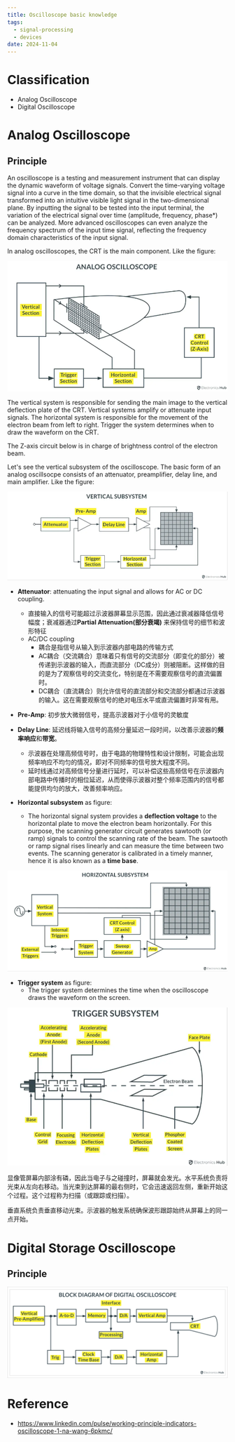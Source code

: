 ```yaml
---
title: Oscilloscope basic knowledge
tags:
  - signal-processing
  - devices
date: 2024-11-04
---
```

# Classification

* Analog Oscilloscope
* Digital Oscilloscope

# Analog Oscilloscope

## Principle

An oscilloscope is a testing and measurement instrument that can display the dynamic waveform of voltage signals. Convert the time-varying voltage signal into a curve in the time domain, so that the invisible electrical signal transformed into an intuitive visible light signal in the two-dimensional plane. By inputting the signal to be tested into the input terminal, the variation of the electrical signal over time (amplitude, frequency, phase*) can be analyzed. More advanced oscilloscopes can even analyze the frequency spectrum of the input time signal, reflecting the frequency domain characteristics of the input signal.

In analog oscilloscopes, the CRT is the main component. Like the figure:

![](signal_processing/device_and_components/oscilloscope/attachments/Pasted%20image%2020240412115407.png)

The vertical system is responsible for sending the main image to the vertical deflection plate of the CRT. Vertical systems amplify or attenuate input signals. The horizontal system is responsible for the movement of the electron beam from left to right. Trigger the system determines when to draw the waveform on the CRT.

The Z-axis circuit below is in charge of brightness control of the electron beam.

Let's see the vertical subsystem of the oscilloscope. The basic form of an analog oscillsocpe consists of an attenuator, preamplifier, delay line, and main amplifier. Like the figure:

![](signal_processing/device_and_components/oscilloscope/attachments/Pasted%20image%2020240412115836.png)

* **Attenuator**: attenuating the input signal and allows for AC or DC coupling.
	* 直接输入的信号可能超过示波器屏幕显示范围，因此通过衰减器降低信号幅度；衰减器通过**Partial Attenuation(部分衰竭)** 来保持信号的细节和波形特征
	* AC/DC coupling
		* 耦合是指信号从输入到示波器内部电路的传输方式
		* AC耦合（交流耦合）意味着只有信号的交流部分（即变化的部分）被传递到示波器的输入，而直流部分（DC成分）则被阻断。这样做的目的是为了观察信号的交流变化，特别是在不需要观察信号的直流偏置时。
		* DC耦合（直流耦合）则允许信号的直流部分和交流部分都通过示波器的输入。这在需要观察信号的绝对电压水平或直流偏置时非常有用。
* **Pre-Amp**: 初步放大微弱信号，提高示波器对于小信号的灵敏度
* **Delay Line**: 延迟线将输入信号的高频分量延迟一段时间，以改善示波器的**频率响应**和**带宽**。
	* 示波器在处理高频信号时，由于电路的物理特性和设计限制，可能会出现频率响应不均匀的情况，即对不同频率的信号放大程度不同。
	* 延时线通过对高频信号分量进行延时，可以补偿这些高频信号在示波器内部电路中传播时的相位延迟，从而使得示波器对整个频率范围内的信号都能提供均匀的放大，改善频率响应。

* **Horizontal subsystem** as figure:
	* The horizontal signal system provides a **deflection voltage** to the horizontal plate to move the electron beam horizontally. For this purpose, the scanning generator circuit generates sawtooth (or ramp) signals to control the scanning rate of the beam. The sawtooth or ramp signal rises linearly and can measure the time between two events. The scanning generator is calibrated in a timely manner, hence it is also known as a **time base**.

![](signal_processing/device_and_components/oscilloscope/attachments/Pasted%20image%2020240412153613.png)

* **Trigger system** as figure:
	* The trigger system determines the time when the oscilloscope draws the waveform on the screen.

![](signal_processing/device_and_components/oscilloscope/attachments/Pasted%20image%2020240412154021.png)

显像管屏幕内部涂有磷，因此当电子与之碰撞时，屏幕就会发光。水平系统负责将光束从左向右移动。当光束到达屏幕的最右侧时，它会迅速返回左侧，重新开始这个过程。这个过程称为扫描（或跟踪或扫描）。

垂直系统负责垂直移动光束。示波器的触发系统确保波形跟踪始终从屏幕上的同一点开始。


# Digital Storage Oscilloscope 

## Principle

![](signal_processing/device_and_components/oscilloscope/attachments/Pasted%20image%2020240412154704.png)



# Reference

* https://www.linkedin.com/pulse/working-principle-indicators-oscilloscope-1-na-wang-6pkmc/
